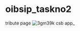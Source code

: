 # oibsip_taskno2

tribute page
![3gm39k csb app_](https://github.com/user-attachments/assets/6a6700b2-de0a-4216-8b34-0ab521fdbf5f)

